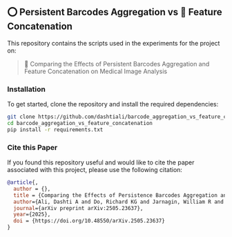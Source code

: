 ## ⭕ Persistent Barcodes Aggregation vs 🔳 Feature Concatenation
This repository contains the scripts used in the experiments for the project on:

> 📜 Comparing the Effects of Persistent Barcodes Aggregation and Feature Concatenation on Medical Image Analysis

### Installation

To get started, clone the repository and install the required dependencies:

```bash
git clone https://github.com/dashtiali/barcode_aggregation_vs_feature_concatenation.git
cd barcode_aggregation_vs_feature_concatenation
pip install -r requirements.txt
```

### Cite this Paper
If you found this repository useful and would like to cite the paper associated with this project, please use the following citation:

```bibtex
@article{,
  author = {},
  title = {Comparing the Effects of Persistence Barcodes Aggregation and Feature Concatenation on Medical Imaging},
  author={Ali, Dashti A and Do, Richard KG and Jarnagin, William R and Asaad, Aras T and Simpson, Amber L},
  journal={arXiv preprint arXiv:2505.23637},
  year={2025},
  doi = {https://doi.org/10.48550/arXiv.2505.23637}
}
